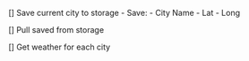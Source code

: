 [] Save current city to storage
    - Save:
        - City Name
        - Lat
        - Long

[] Pull saved from storage


[] Get weather for each city 


